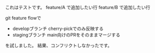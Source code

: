 これはテストです。
feature/A で追加したい行
feature/B で追加したい行


git feature flowで

- developブランチ cherry-pickでのみ反映する
- stagingブランチ main向けのPRをそのままマージする

を試しました。
結果、コンフリクトしなかったです。
